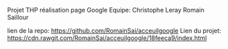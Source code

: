Projet THP réalisation page Google
Equipe:
Christophe Leray
Romain Saillour

lien de la repo: https://github.com/RomainSai/acceuilgoogle
Lien du projet: https://cdn.rawgit.com/RomainSai/acceuilgoogle/18feeca9/index.html
